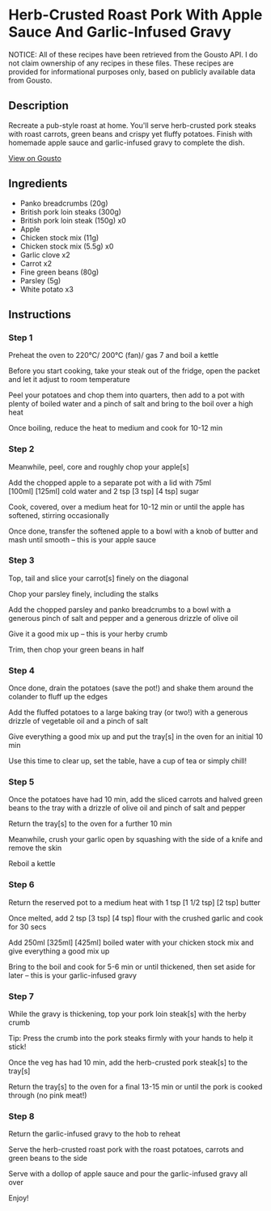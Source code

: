 # Herb-Crusted Roast Pork With Apple Sauce And Garlic-Infused Gravy

NOTICE: All of these recipes have been retrieved from the Gousto API. I do not claim ownership of any recipes in these files. These recipes are provided for informational purposes only, based on publicly available data from Gousto.

## Description

Recreate a pub-style roast at home. You'll serve herb-crusted pork steaks with roast carrots, green beans and crispy yet fluffy potatoes. Finish with homemade apple sauce and garlic-infused gravy to complete the dish. 

[View on Gousto](https://www.gousto.co.uk/recipes/cookbook/herb-crusted-roast-pork-with-apple-sauce-gravy)

## Ingredients

- Panko breadcrumbs (20g)
- British pork loin steaks (300g)
- British pork loin steak (150g) x0
- Apple
- Chicken stock mix (11g)
- Chicken stock mix (5.5g) x0
- Garlic clove x2
- Carrot x2
- Fine green beans (80g)
- Parsley (5g)
- White potato x3

## Instructions


### Step 1

Preheat the oven to 220°C/ 200°C (fan)/ gas 7 and boil a kettle

Before you start cooking, take your steak out of the fridge, open the packet and let it adjust to room temperature

Peel your potatoes and chop them into quarters, then add to a pot with plenty of boiled water and a  pinch of salt and bring to the boil over a high heat

Once boiling, reduce the heat to medium and cook for 10-12 min


### Step 2

Meanwhile, peel, core and roughly chop your apple[s]

Add the chopped apple to a separate pot with a lid with 75ml <span class="text-purple">[100ml]</span><span class="text-danger"> [125ml] </span>cold water and 2 tsp <span class="text-purple">[3 tsp] </span><span class="text-danger">[4 tsp]</span> sugar

Cook, covered, over a medium heat for 10-12 min or until the apple has softened, stirring occasionally

Once done, transfer the softened apple to a bowl with a knob of butter and mash until smooth – this is your apple sauce


### Step 3

Top, tail and slice your carrot[s] finely on the diagonal

Chop your parsley finely, including the stalks

Add the chopped parsley and panko breadcrumbs to a bowl with a generous pinch of salt and pepper and a generous drizzle of olive oil

Give it a good mix up – this is your herby crumb

Trim, then chop your green beans in half


### Step 4

Once done, drain the potatoes (save the pot!) and shake them around the colander to fluff up the edges

Add the fluffed potatoes to a large baking tray (or two!) with a generous drizzle of vegetable oil and a pinch of salt

Give everything a good mix up and put the tray[s] in the oven for an initial 10 min

Use this time to clear up, set the table, have a cup of tea or simply chill!


### Step 5

Once the potatoes have had 10 min, add the sliced carrots and halved green beans to the tray with a drizzle of olive oil and pinch of salt and pepper

Return the tray[s] to the oven for a further 10 min

Meanwhile, crush your garlic open by squashing with the side of a knife and remove the skin

Reboil a kettle


### Step 6

Return the reserved pot to a medium heat with 1 tsp <span class="text-purple">[1 1/2 tsp]</span> <span class="text-danger">[2 tsp]</span> butter

Once melted, add 2 tsp<span class="text-danger"> <span class="text-purple">[3 tsp] </span>[4 tsp]</span> flour with the crushed garlic and cook for 30 secs

Add 250ml <span class="text-purple">[325ml] </span><span class="text-danger">[425ml]</span> boiled water with your chicken stock mix and give everything a good mix up

Bring to the boil and cook for 5-6 min or until thickened, then set aside for later – this is your garlic-infused gravy


### Step 7

While the gravy is thickening, top your pork loin steak[s] with the herby crumb

Tip: Press the crumb into the pork steaks firmly with your hands to help it stick!

Once the veg has had 10 min, add the herb-crusted pork steak[s] to the tray[s]

Return the tray[s] to the oven for a final 13-15 min or until the pork is cooked through (no pink meat!)

### Step 8

Return the garlic-infused gravy to the hob to reheat

Serve the herb-crusted roast pork with the roast potatoes, carrots and green beans to the side

Serve with a dollop of apple sauce and pour the garlic-infused gravy all over

Enjoy!

